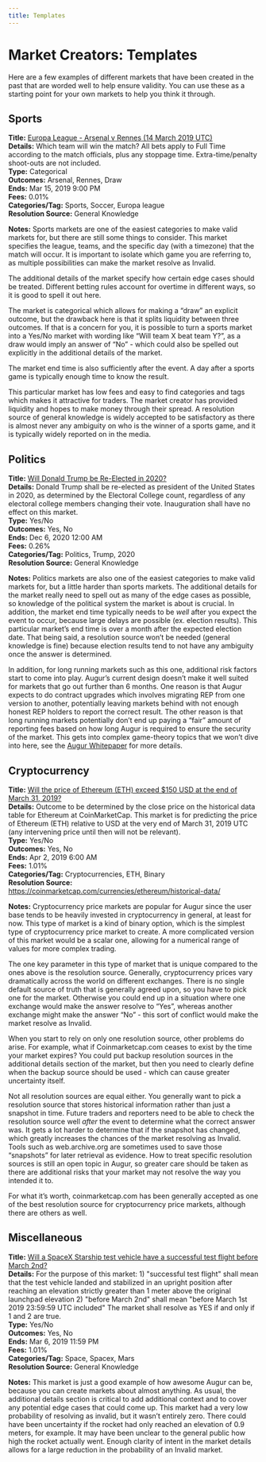 ```yaml
---
title: Templates
---
```

# Market Creators: Templates

Here are a few examples of different markets that have been created in the past that are worded well to help ensure validity. You can use these as a starting point for your own markets to help you think it through.

## Sports

**Title:** [Europa League - Arsenal v Rennes (14 March 2019 UTC)](https://predictions.global/augur-markets/0x660b4f095f79bad94f0cb3774d7dfdbb7a42c6b0)<br />
**Details:** Which team will win the match? All bets apply to Full Time according to the match officials, plus any stoppage time. Extra-time/penalty shoot-outs are not included.<br />
**Type:** Categorical<br />
**Outcomes:** Arsenal, Rennes, Draw<br />
**Ends:** Mar 15, 2019 9:00 PM<br />
**Fees:** 0.01%<br />
**Categories/Tag:** Sports, Soccer, Europa league<br />
**Resolution Source:** General Knowledge <br />

**Notes:** Sports markets are one of the easiest categories to make valid markets for, but there are still some things to consider. This market specifies the league, teams, and the specific day (with a timezone) that the match will occur. It is important to isolate which game you are referring to, as multiple possibilities can make the market resolve as Invalid.

The additional details of the market specify how certain edge cases should be treated. Different betting rules account for overtime in different ways, so it is good to spell it out here. 

The market is categorical which allows for making a “draw” an explicit outcome, but the drawback here is that it splits liquidity between three outcomes. If that is a concern for you, it is possible to turn a sports market into a Yes/No market with wording like “Will team X beat team Y?”, as a draw would imply an answer of “No” - which could also be spelled out explicitly in the additional details of the market.

The market end time is also sufficiently after the event. A day after a sports game is typically enough time to know the result.

This particular market has low fees and easy to find categories and tags which makes it attractive for traders. The market creator has provided liquidity and hopes to make money through their spread.
A resolution source of general knowledge is widely accepted to be satisfactory as there is almost never any ambiguity on who is the winner of a sports game, and it is typically widely reported on in the media.

## Politics

**Title:** [Will Donald Trump be Re-Elected in 2020?](https://predictions.global/augur-markets/will-donald-trump-be-re-elected-in-2020-0xdecbd869eccac116193886c3f7fa4a150ffab681)<br />
**Details:** Donald Trump shall be re-elected as president of the United States in 2020, as determined by the Electoral College count, regardless of any electoral college members changing their vote. Inauguration shall have no effect on this market.<br />
**Type:** Yes/No<br />
**Outcomes:** Yes, No<br />
**Ends:** Dec 6, 2020 12:00 AM<br />
**Fees:** 0.26%<br />
**Categories/Tag:** Politics, Trump, 2020<br />
**Resolution Source:** General Knowledge<br /> 

**Notes:** Politics markets are also one of the easiest categories to make valid markets for, but a little harder than sports markets. The additional details for the market really need to spell out as many of the edge cases as possible, so knowledge of the political system the market is about is crucial. In addition, the market end time typically needs to be *well* after you expect the event to occur, because large delays are possible (ex. election results). This particular market’s end time is over a month after the expected election date. That being said, a resolution source won’t be needed (general knowledge is fine) because election results tend to not have any ambiguity once the answer is determined.

In addition, for long running markets such as this one, additional risk factors start to come into play. Augur’s current design doesn’t make it well suited for markets that go out further than 6 months. One reason is that Augur expects to do contract upgrades which involves migrating REP from one version to another, potentially leaving markets behind with not enough honest REP holders to report the correct result. The other reason is that long running markets potentially don’t end up paying a “fair” amount of reporting fees based on how long Augur is required to ensure the security of the market. This gets into complex game-theory topics that we won’t dive into here, see the [Augur Whitepaper](https://www.augur.net/whitepaper.pdf) for more details.

## Cryptocurrency

**Title:** [Will the price of Ethereum (ETH) exceed $150 USD at the end of March 31, 2019?](https://predictions.global/augur-markets/will-the-price-of-ethereum-eth-exceed-150-usd-at-the-end-of-march-31-2019-0x45ecda1d6988e64429a5a9aec6579332f52e4ae3)<br />
**Details:** Outcome to be determined by the close price on the historical data table for Ethereum at CoinMarketCap. This market is for predicting the price of Ethereum (ETH) relative to USD at the very end of March 31, 2019 UTC (any intervening price until then will not be relevant).<br />
**Type:** Yes/No<br />
**Outcomes:** Yes, No<br />
**Ends:** Apr 2, 2019 6:00 AM<br />
**Fees:** 1.01%<br />
**Categories/Tag:** Cryptocurrencies, ETH, Binary<br />
**Resolution Source:** https://coinmarketcap.com/currencies/ethereum/historical-data/<br />

**Notes:** Cryptocurrency price markets are popular for Augur since the user base tends to be heavily invested in cryptocurrency in general, at least for now. This type of market is a kind of binary option, which is the simplest type of cryptocurrency price market to create. A more complicated version of this market would be a scalar one, allowing for a numerical range of values for more complex trading.

The one key parameter in this type of market that is unique compared to the ones above is the resolution source. Generally, cryptocurrency prices vary dramatically across the world on different exchanges. There is no single default source of truth that is generally agreed upon, so you have to pick one for the market. Otherwise you could end up in a situation where one exchange would make the answer resolve to “Yes”, whereas another exchange might make the answer “No” - this sort of conflict would make the market resolve as Invalid.

When you start to rely on only one resolution source, other problems do arise. For example, what if Coinmarketcap.com ceases to exist by the time your market expires? You could put backup resolution sources in the additional details section of the market, but then you need to clearly define when the backup source should be used - which can cause greater uncertainty itself. 

Not all resolution sources are equal either. You generally want to pick a resolution source that stores historical information rather than just a snapshot in time. Future traders and reporters need to be able to check the resolution source well *after* the event to determine what the correct answer was. It gets a lot harder to determine that if the snapshot has changed, which greatly increases the chances of the market resolving as Invalid. Tools such as web.archive.org are sometimes used to save those “snapshots” for later retrieval as evidence. How to treat specific resolution sources is still an open topic in Augur, so greater care should be taken as there are additional risks that your market may not resolve the way you intended it to.

For what it’s worth, coinmarketcap.com has been generally accepted as one of the best resolution source for cryptocurrency price markets, although there are others as well.

## Miscellaneous

**Title:** [Will a SpaceX Starship test vehicle have a successful test flight before March 2nd?](https://predictions.global/augur-markets/will-a-spacex-starship-test-vehicle-have-a-successful-test-flight-before-march-2nd-0x8499fca0a811ede100c36a438dca755bc89c1fc3)<br />
**Details:** For the purpose of this market: 1) "successful test flight" shall mean that the test vehicle landed and stabilized in an upright position after reaching an elevation strictly greater than 1 meter above the original launchpad elevation 2) "before March 2nd" shall mean "before March 1st 2019 23:59:59 UTC included" The market shall resolve as YES if and only if 1 and 2 are true.<br />
**Type:** Yes/No<br />
**Outcomes:** Yes, No<br />
**Ends:** Mar 6, 2019 11:59 PM<br />
**Fees:** 1.01%<br />
**Categories/Tag:** Space, Spacex, Mars<br />
**Resolution Source:** General Knowledge<br />

**Notes:** This market is just a good example of how awesome Augur can be, because you can create markets about almost anything. As usual, the additional details section is critical to add additional context and to cover any potential edge cases that could come up. This market had a very low probability of resolving as invalid, but it wasn’t entirely zero. There could have been uncertainty if the rocket had only reached an elevation of 0.9 meters, for example. It may have been unclear to the general public how high the rocket actually went. Enough clarity of intent in the market details allows for a large reduction in the probability of an Invalid market.
